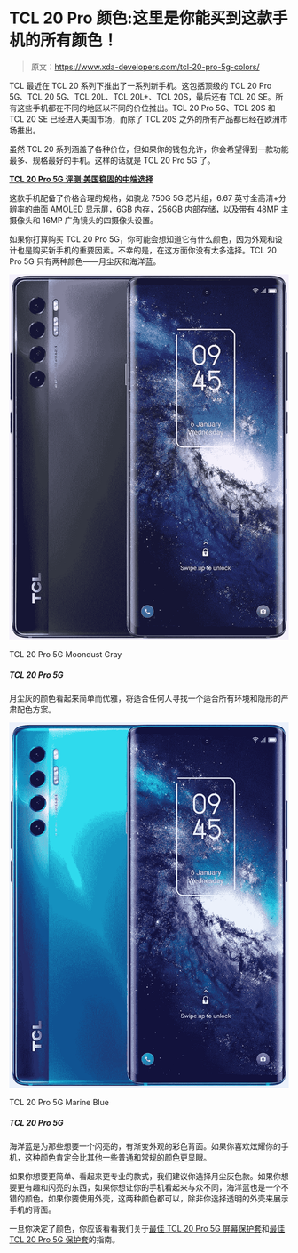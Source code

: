 # TCL 20 Pro 颜色:这里是你能买到这款手机的所有颜色！

> 原文：<https://www.xda-developers.com/tcl-20-pro-5g-colors/>

TCL 最近在 TCL 20 系列下推出了一系列新手机。这包括顶级的 TCL 20 Pro 5G、TCL 20 5G、TCL 20L、TCL 20L+、TCL 20S，最后还有 TCL 20 SE。所有这些手机都在不同的地区以不同的价位推出。TCL 20 Pro 5G、TCL 20S 和 TCL 20 SE 已经进入美国市场，而除了 TCL 20S 之外的所有产品都已经在欧洲市场推出。

虽然 TCL 20 系列涵盖了各种价位，但如果你的钱包允许，你会希望得到一款功能最多、规格最好的手机。这样的话就是 TCL 20 Pro 5G 了。

**[TCL 20 Pro 5G 评测:美国稳固的中端选择](https://www.xda-developers.com/tcl-20-pro-5g-review/)**

这款手机配备了价格合理的规格，如骁龙 750G 5G 芯片组，6.67 英寸全高清+分辨率的曲面 AMOLED 显示屏，6GB 内存，256GB 内部存储，以及带有 48MP 主摄像头和 16MP 广角镜头的四摄像头设置。

如果你打算购买 TCL 20 Pro 5G，你可能会想知道它有什么颜色，因为外观和设计也是购买新手机的重要因素。不幸的是，在这方面你没有太多选择。TCL 20 Pro 5G 只有两种颜色——月尘灰和海洋蓝。

 <picture>![The Moondust Gray color looks simple and elegant and will suit anyone looking for a sober color scheme that fits into all environments and looks stealthy.](img/ad6d703946a1dc7af680ca7114961b63.png)</picture> 

TCL 20 Pro 5G Moondust Gray

##### TCL 20 Pro 5G

月尘灰的颜色看起来简单而优雅，将适合任何人寻找一个适合所有环境和隐形的严肃配色方案。

 <picture>![Marine Blue is for those who want a shiny, colorful back with a gradient look. If you like to flaunt your phone, this color will surely stand out compared to some other plain and conventional colors.](img/481aae5f22f244ce8de1af47f3a89703.png)</picture> 

TCL 20 Pro 5G Marine Blue

##### TCL 20 Pro 5G

海洋蓝是为那些想要一个闪亮的，有渐变外观的彩色背面。如果你喜欢炫耀你的手机，这种颜色肯定会比其他一些普通和常规的颜色更显眼。

如果你想要更简单、看起来更专业的款式，我们建议你选择月尘灰色款。如果你想要更有趣和闪亮的东西，如果你想让你的手机看起来与众不同，海洋蓝也是一个不错的颜色。如果你要使用外壳，这两种颜色都可以，除非你选择透明的外壳来展示手机的背面。

一旦你决定了颜色，你应该看看我们关于[最佳 TCL 20 Pro 5G 屏幕保护套](https://www.xda-developers.com/best-tcl-20-pro-5g-screen-protector/)和[最佳 TCL 20 Pro 5G 保护套](https://www.xda-developers.com/best-tcl-20-pro-5g-cases/)的指南。